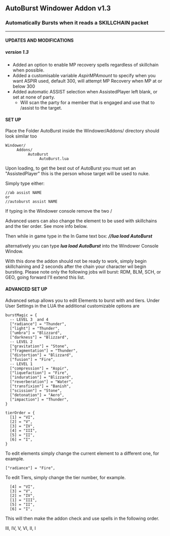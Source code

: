 ## AutoBurst Windower Addon v1.3
### Automatically Bursts when it reads a SKILLCHAIN packet

---

#### UPDATES AND MODIFICATIONS
##### version 1.3
- Added an option to enable MP recovery spells regardless of skillchain when possible.
- Added a customisable variable *AspirMPAmount* to specify when you want ASPIR used, default 300, will attempt MP Recovery when MP at or below 300
- Added automatic ASSIST selection when AssistedPlayer left blank, or set at none of party.
  - Will scan the party for a member that is engaged and use that to /assist to the target.



#### SET UP

Place the Folder AutoBurst inside the Windower/Addons/ directory should look similar too

```
Windower/
     Addons/
          AutoBurst
               AutoBurst.lua
```

Upon loading, to get the best out of AutoBurst you must set an "AssistedPlayer" this is the person whose target will be used to nuke.

Simply type either:
```
//ab assist NAME
or
//autoburst assist NAME
```

If typing in the Windower console remove the two /

Advanced users can also change the element to be used with skillchains and the tier order. See more info below.

Then while in game type in the In Game text box:
***//lua load AutoBurst***

alternatively you can type 
***lua load AutoBurst***
into the Windower Console Window.

With this done the addon should not be ready to work, simply begin skillchaining and 2 seconds after the chain your character wil begin bursting. Please note only the following jobs will burst: RDM, BLM, SCH, or GEO, going forward I'll extend this list.


#### ADVANCED SET UP
Advanced setup allows you to edit Elements to burst with and tiers. Under User Settings in the LUA the additional customizable options are

```
burstMagic = {
  -- LEVEL 3  and 4
  ["radiance"] = "Thunder",
  ["light"] = "Thunder",
  ["umbra"] = "Blizzard",
  ["darkness"] = "Blizzard",
  -- LEVEL 2
  ["gravitation"] = "Stone",
  ["fragmentation"] = "Thunder",
  ["distortion"] = "Blizzard",
  ["fusion"] = "Fire",
  -- LEVEL 1
  ["compression"] = "Aspir",
  ["liquefaction"] = "Fire",
  ["induration"] = "Blizzard",
  ["reverberation"] = "Water",
  ["transfixion"] = "Banish",
  ["scission"] = "Stone",
  ["detonation"] = "Aero",
  ["impaction"] = "Thunder",
}

tierOrder = {
  [1] = "VI",
  [2] = "V",
  [3] = "IV",
  [4] = "III",
  [5] = "II",
  [6] = "I",
}
```

To edit elements simply change the current element to a different one, for example.

```
["radiance"] = "Fire",
```

To edit Tiers, simply change the tier number, for example.

```
  [4] = "VI",
  [3] = "V",
  [2] = "IV",
  [1] = "III",
  [5] = "II",
  [6] = "I",
```

This will then make the addon check and use spells in the following order.

III, IV, V, VI, II, I




